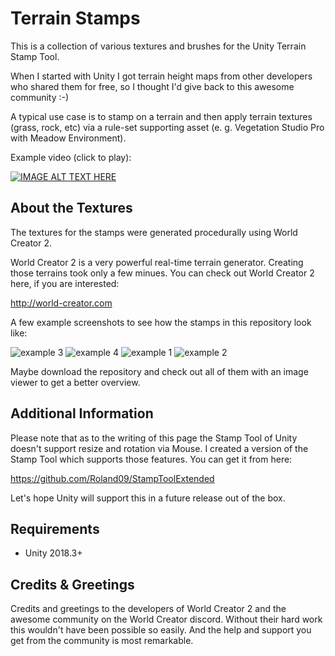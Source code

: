 # Terrain Stamps

This is a collection of various textures and brushes for the Unity Terrain Stamp Tool.

When I started with Unity I got terrain height maps from other developers who shared them for free, so I thought I'd give back to this awesome community :-)

A typical use case is to stamp on a terrain and then apply terrain textures (grass, rock, etc) via a rule-set supporting asset (e. g. Vegetation Studio Pro with Meadow Environment).

Example video (click to play):

[![IMAGE ALT TEXT HERE](https://img.youtube.com/vi/mC2um7rmNOA/0.jpg)](https://www.youtube.com/watch?v=mC2um7rmNOA)

## About the Textures

The textures for the stamps were generated procedurally using World Creator 2. 

World Creator 2 is a very powerful real-time terrain generator. Creating those terrains took only a few minues. You can check out World Creator 2 here, if you are interested:

http://world-creator.com

A few example screenshots to see how the stamps in this repository look like:

![example 3](https://user-images.githubusercontent.com/10963432/56093531-3cebc580-5eca-11e9-9655-6851abfd1f53.jpg)
![example 4](https://user-images.githubusercontent.com/10963432/56093532-3cebc580-5eca-11e9-8ac2-af85f0ce0074.jpg)
![example 1](https://user-images.githubusercontent.com/10963432/56093533-3d845c00-5eca-11e9-8a85-772f17bbc059.jpg)
![example 2](https://user-images.githubusercontent.com/10963432/56093535-3d845c00-5eca-11e9-9f80-c32c281f07d1.jpg)

Maybe download the repository and check out all of them with an image viewer to get a better overview.

## Additional Information

Please note that as to the writing of this page the Stamp Tool of Unity doesn't support resize and rotation via Mouse. I created a version of the Stamp Tool which supports those features. You can get it from here:

https://github.com/Roland09/StampToolExtended

Let's hope Unity will support this in a future release out of the box.

## Requirements

* Unity 2018.3+

## Credits & Greetings

Credits and greetings to the developers of World Creator 2 and the awesome community on the World Creator discord. Without their hard work this wouldn't have been possible so easily. And the help and support you get from the community is most remarkable.



